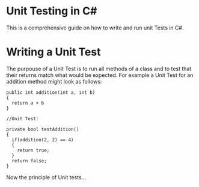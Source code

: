 # Unit Testing in C#

  This is a comprehensive guide on how to write and run unit Tests in C#.
  
# Writing a Unit Test

  The purpouse of a Unit Test is to run all methods of a class and to test that their returns match what would be expected. For example a Unit Test for an addition method might look as follows:
  
```
public int addition(int a, int b)
{
  return a + b
}

//Unit Test:

private bool testAddition()
{
  if(addition(2, 2) == 4)
  {
    return true;
  }
  return false;
}
```

  Now the principle of Unit tests...
